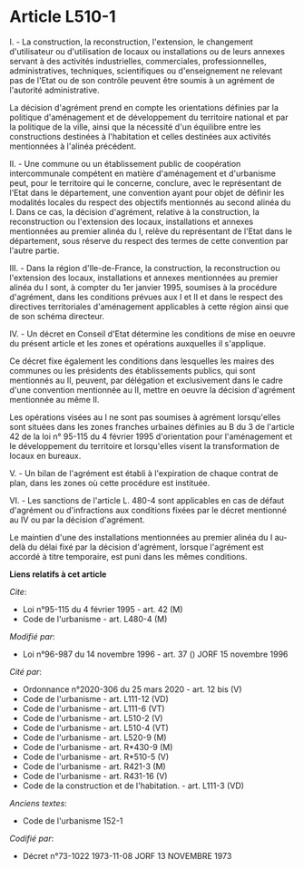 # Article L510-1

I. - La construction, la reconstruction, l'extension, le changement d'utilisateur ou d'utilisation de locaux ou installations
ou de leurs annexes servant à des activités industrielles, commerciales, professionnelles, administratives, techniques,
scientifiques ou d'enseignement ne relevant pas de l'Etat ou de son contrôle peuvent être soumis à un agrément de l'autorité
administrative.

La décision d'agrément prend en compte les orientations définies par la politique d'aménagement et de développement du
territoire national et par la politique de la ville, ainsi que la nécessité d'un équilibre entre les constructions destinées
à l'habitation et celles destinées aux activités mentionnées à l'alinéa précédent.

II. - Une commune ou un établissement public de coopération intercommunale compétent en matière d'aménagement et d'urbanisme
peut, pour le territoire qui le concerne, conclure, avec le représentant de l'Etat dans le département, une convention ayant
pour objet de définir les modalités locales du respect des objectifs mentionnés au second alinéa du I. Dans ce cas, la
décision d'agrément, relative à la construction, la reconstruction ou l'extension des locaux, installations et annexes
mentionnées au premier alinéa du I, relève du représentant de l'Etat dans le département, sous réserve du respect des termes
de cette convention par l'autre partie.

III. - Dans la région d'Ile-de-France, la construction, la reconstruction ou l'extension des locaux, installations et annexes
mentionnées au premier alinéa du I sont, à compter du 1er janvier 1995, soumises à la procédure d'agrément, dans les
conditions prévues aux I et II et dans le respect des directives territoriales d'aménagement applicables à cette région ainsi
que de son schéma directeur.

IV. - Un décret en Conseil d'Etat détermine les conditions de mise en oeuvre du présent article et les zones et opérations
auxquelles il s'applique.

Ce décret fixe également les conditions dans lesquelles les maires des communes ou les présidents des établissements publics,
qui sont mentionnés au II, peuvent, par délégation et exclusivement dans le cadre d'une convention mentionnée au II, mettre
en oeuvre la décision d'agrément mentionnée au même II.

Les opérations visées au I ne sont pas soumises à agrément lorsqu'elles sont situées dans les zones franches urbaines
définies au B du 3 de l'article 42 de la loi n° 95-115 du 4 février 1995 d'orientation pour l'aménagement et le développement
du territoire et lorsqu'elles visent la transformation de locaux en bureaux.

V. - Un bilan de l'agrément est établi à l'expiration de chaque contrat de plan, dans les zones où cette procédure est
instituée.

VI. - Les sanctions de l'article L. 480-4 sont applicables en cas de défaut d'agrément ou d'infractions aux conditions fixées
par le décret mentionné au IV ou par la décision d'agrément.

Le maintien d'une des installations mentionnées au premier alinéa du I au-delà du délai fixé par la décision d'agrément,
lorsque l'agrément est accordé à titre temporaire, est puni dans les mêmes conditions.

**Liens relatifs à cet article**

_Cite_:

  - Loi n°95-115 du 4 février 1995 - art. 42 (M)
  - Code de l'urbanisme - art. L480-4 (M)

_Modifié par_:

  - Loi n°96-987 du 14 novembre 1996 - art. 37 () JORF 15 novembre 1996

_Cité par_:

  - Ordonnance n°2020-306 du 25 mars 2020 - art. 12 bis (V)
  - Code de l'urbanisme - art. L111-12 (VD)
  - Code de l'urbanisme - art. L111-6 (VT)
  - Code de l'urbanisme - art. L510-2 (V)
  - Code de l'urbanisme - art. L510-4 (VT)
  - Code de l'urbanisme - art. L520-9 (M)
  - Code de l'urbanisme - art. R*430-9 (M)
  - Code de l'urbanisme - art. R*510-5 (V)
  - Code de l'urbanisme - art. R421-3 (M)
  - Code de l'urbanisme - art. R431-16 (V)
  - Code de la construction et de l'habitation. - art. L111-3 (VD)

_Anciens textes_:

  - Code de l'urbanisme 152-1

_Codifié par_:

  - Décret n°73-1022 1973-11-08 JORF 13 NOVEMBRE 1973

